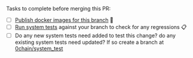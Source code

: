 Tasks to complete before merging this PR:
- [ ] [Publish docker images for this branch](https://github.com/0chain/0chain/actions/workflows/build-&-publish-docker-image.yml) :whale:
- [ ] [Run system tests](https://github.com/0chain/0chain/actions/workflows/system_tests.yml) against your branch to check for any regressions :clipboard:
- [ ]  Do any new system tests need added to test this change? do any existing system tests need updated? If so create a branch at [0chain/system_test](https://github.com/0chain/system_test)